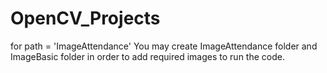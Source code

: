 # OpenCV_Projects
for path = 'ImageAttendance'
You may create ImageAttendance folder and ImageBasic folder in order to add required images to run the code.
